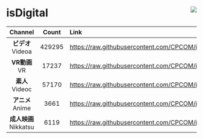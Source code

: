 # isDigital <img align="right" src="https://img.shields.io/github/last-commit/CPCOM/isDigital"/>  
  
| Channel | Count | Link |  
| :-----: | :---: | :--- |  
|**ビデオ**<br />Videoa | 429295 | https://raw.githubusercontent.com/CPCOM/isDigital/main/Videoa.txt |  
|**VR動画**<br />VR | 17237 | https://raw.githubusercontent.com/CPCOM/isDigital/main/VR.txt |  
|**素人**<br />Videoc | 57170 | https://raw.githubusercontent.com/CPCOM/isDigital/main/Videoc.txt |  
|**アニメ**<br />Anime | 3661 | https://raw.githubusercontent.com/CPCOM/isDigital/main/Anime.txt |  
|**成人映画**<br />Nikkatsu | 6119 | https://raw.githubusercontent.com/CPCOM/isDigital/main/Nikkatsu.txt |  